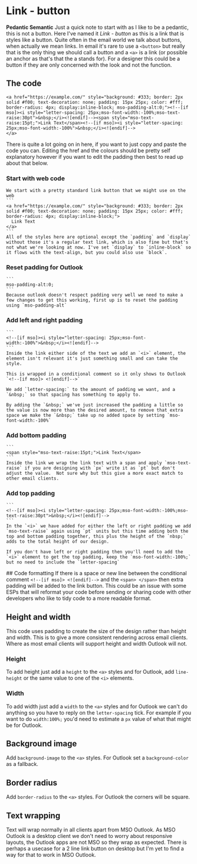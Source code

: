 # Link - button

**Pedantic Semantic**
Just a quick note to start with as I like to be a pedantic, this is not a button.  Here I've named it *Link - button* as this is a link that is styles like a button.  Quite often in the email world we talk about buttons, when actually we mean links.  In email it's rare to use a `<button>` but really that is the only thing we should call a button and a `<a>` is a link (or possible an anchor as that's that the a stands for).  For a designer this could be a button if they are only concerned with the look and not the function.


## The code
```
<a href="https://example.com/" style="background: #333; border: 2px solid #f00; text-decoration: none; padding: 15px 25px; color: #fff; border-radius: 4px; display:inline-block; mso-padding-alt:0;"><!--[if mso]><i style="letter-spacing: 25px;mso-font-width:-100%;mso-text-raise:30pt">&nbsp;</i><![endif]--><span style="mso-text-raise:15pt;">Link Text</span><!--[if mso]><i style="letter-spacing: 25px;mso-font-width:-100%">&nbsp;</i><![endif]-->
</a>
```

There is quite a lot going on in here, if you want to just copy and paste the code you can. Editing the href and the colours should be pretty self explanatory however if you want to edit the padding then best to read up about that below.


  ### Start with web code
    We start with a pretty standard link button that we might use on the web
    ```
    <a href="https://example.com/" style="background: #333; border: 2px solid #f00; text-decoration: none; padding: 15px 25px; color: #fff; border-radius: 4px; display:inline-block;">
      Link Text
    </a>
    ```
    All of the styles here are optional except the `padding` and `display` without those it's a regular text link, which is also fine but that's not what we're looking at now. I've set `display` to `inline-block` so it flows with the text-align, but you could also use `block`.


  ### Reset padding for Outlook
    ```
    mso-padding-alt:0;
    ```
    Because outlook doesn't respect padding very well we need to make a few changes to get this working, first up is to reset the padding using `mso-padding-alt`


  ### Add left and right padding
    ```
    <!--[if mso]><i style="letter-spacing: 25px;mso-font-width:-100%">&nbsp;</i><![endif]-->
    ```
    Inside the link either side of the text we add an `<i>` element, the element isn't relevant it's just something small and can take the style.

    This is wrapped in a conditional comment so it only shows to Outlook `<!--[if mso]> <![endif]-->`

    We add `letter-spacing:` to the amount of padding we want, and a `&nbsp;` so that spacing has something to apply to.

    By adding the `&nbsp;` we've just increased the padding a little so the value is now more than the desired amount, to remove that extra space we make the `&nbsp;` take up no added space by setting `mso-font-width:-100%`


  ### Add bottom padding
    ```
    <span style="mso-text-raise:15pt;">Link Text</span>
    ```
    Inside the link we wrap the link text with a span and apply `mso-text-raise` if you are designing with `px` write it as `pt` but don't adjust the value.  Not sure why but this give a more exact match to other email clients.


  ### Add top padding
    ```
    <!--[if mso]><i style="letter-spacing: 25px;mso-font-width:-100%;mso-text-raise:30pt">&nbsp;</i><![endif]-->
    ```
    In the `<i>` we have added for either the left or right padding we add `mso-text-raise` again using `pt` units but this time adding both the top and bottom padding together, this plus the height of the `nbsp;` adds to the total height of our design.

    If you don't have left or right padding then you'll need to add the `<i>` element to get the top padding, keep the `mso-font-width:-100%;` but no need to include the `letter-spacing`


## Code formatting
  If there is a space or new line between the conditional comment `<!--[if mso]> <![endif]-->` and the `<span> </span>` then extra padding will be added to the link button.  This could be an issue with some ESPs that will reformat your code before sending or sharing code with other developers who like to tidy code to a more readable format.


## Height and width
  This code uses padding to create the size of the design rather than height and width.  This is to give a more consistent rendering across email clients.  Where as most email clients will support height and width Outlook will not.

  ### Height
  To add height just add a `height` to the `<a>` styles and for Outlook, add `line-height` or the same value to one of the `<i>` elements.

  ### Width
  To add width just add a `width` to the `<a>` styles and for Outlook we can't do anything so you have to reply on the `letter-spacing` tick.  For example if you want to do `width:100%;` you'd need to estimate a `px` value of what that might be for Outlook.


## Background image
  Add `background-image` to the `<a>` styles.  For Outlook set a `background-color` as a fallback.


## Border radius
  Add `border-radius` to the `<a>` styles.  For Outlook the corners will be square.


## Text wrapping
  Text will wrap normally in all clients apart from MSO Outlook.  As MSO Outlook is a desktop client we don't need to worry about responsive layouts, the Outlook apps are not MSO so they wrap as expected.  There is perhaps a usecase for a 2 line link button on desktop but I'm yet to find a way for that to work in MSO Outlook.
